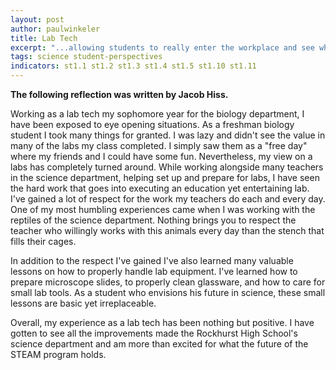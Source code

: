 ```yaml
---
layout: post
author: paulwinkeler
title: Lab Tech
excerpt: "...allowing students to really enter the workplace and see what the future of engineering and science has to offer in a fast paced world."
tags: science student-perspectives
indicators: st1.1 st1.2 st1.3 st1.4 st1.5 st1.10 st1.11
---
```

<b>The following reflection was written by Jacob Hiss.</b>

Working as a lab tech my sophomore year for the biology department, I have been exposed to eye opening situations. As a freshman biology student I took many things for granted. I was lazy and didn't see the value in many of the labs my class completed. I simply saw them as a "free day" where my friends and I could have some fun. Nevertheless, my view on a labs has completely turned around. While working alongside many teachers in the science department, helping set up and prepare for labs, I have seen the hard work that goes into executing an education yet entertaining lab. I've gained a lot of respect for the work my teachers do each and every day. One of my most humbling experiences came when I was working with the reptiles of the science department. Nothing brings you to respect the teacher who willingly works with this animals every day than the stench that fills their cages. 
     
      
In addition to the respect I've gained I've also learned many valuable lessons on how to properly handle lab equipment. I've learned how to prepare microscope slides, to properly clean glassware, and how to care for small lab tools. As a student who envisions his future in science, these small lessons are basic yet irreplaceable.
     
     
Overall, my experience as a lab tech has been nothing but positive. I have gotten to see all the improvements made the Rockhurst High School's science department and am more than excited for what the future of the STEAM program holds. 
